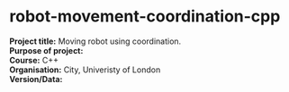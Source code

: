 # robot-movement-coordination-cpp

**Project title:** Moving robot using coordination.   
**Purpose of project:**  
**Course:** C++    
**Organisation:** City, Univeristy of London  
**Version/Data:**  
